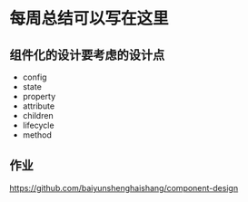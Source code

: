 # 每周总结可以写在这里

## 组件化的设计要考虑的设计点
 * config
 * state
 * property
 * attribute
 * children
 * lifecycle
 * method

## 作业

https://github.com/baiyunshenghaishang/component-design
